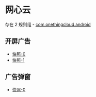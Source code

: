 # 网心云

存在 2 规则组 - [com.onethingcloud.android](/src/apps/com.onethingcloud.android.ts)

## 开屏广告

- [快照-0](https://i.gkd.li/import/12841174)
- [快照-1](https://i.gkd.li/import/13414384)

## 广告弹窗

- [快照-0](https://i.gkd.li/import/12841171)
